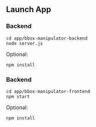 ## Launch App

### Backend

```
cd app/bbox-manipulator-backend
node server.js
```

Optional:
```
npm install
```

### Backend

```
cd app/bbox-manipulator-frontend
npm start
```

Optional:
```
npm install
```